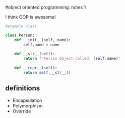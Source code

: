 #object oriented programming: notes 1
 
I think OOP is awesome!

```python
#example class

class Person:
    def __init__(self, name):
        self.name = name
        
    def __str__(self):
        return f"Person Object called: {self.name}"
      
    def __repr__(self):
        return self.__str__()
```

## definitions
- Encapsulation
- Polymorphism
- Override
